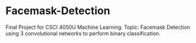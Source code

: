 # Facemask-Detection
Final Project for CSCI 4050U Machine Learning. Topic: Facemask Detection using 3 convolutional networks to perform binary classification.
